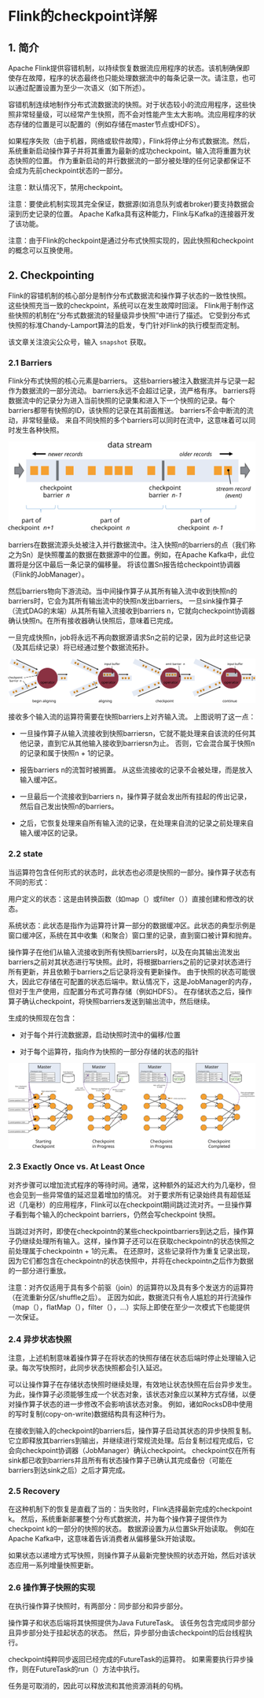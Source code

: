 
# Flink的checkpoint详解

## 1. 简介

Apache Flink提供容错机制，以持续恢复数据流应用程序的状态。该机制确保即使存在故障，程序的状态最终也只能处理数据流中的每条记录一次。请注意，也可以通过配置设置为至少一次语义（如下所述）。

容错机制连续地制作分布式流数据流的快照。对于状态较小的流应用程序，这些快照非常轻量级，可以经常产生快照，而不会对性能产生太大影响。流应用程序的状态存储的位置是可以配置的（例如存储在master节点或HDFS）。

如果程序失败（由于机器，网络或软件故障），Flink将停止分布式数据流。然后，系统重新启动操作算子并将其重置为最新的成功checkpoint。输入流将重置为状态快照的位置。
作为重新启动的并行数据流的一部分被处理的任何记录都保证不会成为先前checkpoint状态的一部分。

注意：默认情况下，禁用checkpoint。

注意：要使此机制实现其完全保证，数据源(如消息队列或者broker)要支持数据会滚到历史记录的位置。 Apache Kafka具有这种能力，Flink与Kafka的连接器开发了该功能。

注意：由于Flink的checkpoint是通过分布式快照实现的，因此快照和checkpoint的概念可以互换使用。


## 2. Checkpointing

Flink的容错机制的核心部分是制作分布式数据流和操作算子状态的一致性快照。 这些快照充当一致的checkpoint，系统可以在发生故障时回滚。 
Flink用于制作这些快照的机制在“分布式数据流的轻量级异步快照”中进行了描述。 它受到分布式快照的标准Chandy-Lamport算法的启发，专门针对Flink的执行模型而定制。

该文章关注浪尖公众号，输入 `snapshot` 获取。

### 2.1 Barriers

Flink分布式快照的核心元素是barriers。 这些barriers被注入数据流并与记录一起作为数据流的一部分流动。 barriers永远不会超过记录，流严格有序。
barriers将数据流中的记录分为进入当前快照的记录集和进入下一个快照的记录。每个barriers都带有快照的ID，该快照的记录在其前面推送。
barriers不会中断流的流动，非常轻量级。 来自不同快照的多个barriers可以同时在流中，这意味着可以同时发生各种快照。

![image](../pic/checkpoint/stream_barriers.svg)


barriers在数据流源头处被注入并行数据流中。注入快照n的barriers的点（我们称之为Sn）是快照覆盖的数据在数据源中的位置。例如，在Apache Kafka中，此位置将是分区中最后一条记录的偏移量。
将该位置Sn报告给checkpoint协调器（Flink的JobManager）。

然后barriers物向下游流动。当中间操作算子从其所有输入流中收到快照n的barriers时，它会为其所有输出流中的快照n发出barriers。
一旦sink操作算子（流式DAG的末端）从其所有输入流接收到barriers n，它就向checkpoint协调器确认快照n。在所有接收器确认快照后，意味着已完成。

一旦完成快照n，job将永远不再向数据源请求Sn之前的记录，因为此时这些记录（及其后续记录）将已经通过整个数据流拓扑。

![image](../pic/checkpoint/stream_aligning.svg)

接收多个输入流的运算符需要在快照barriers上对齐输入流。 上图说明了这一点：

* 一旦操作算子从输入流接收到快照barriersn，它就不能处理来自该流的任何其他记录，直到它从其他输入接收到barriersn为止。 否则，它会混合属于快照n的记录和属于快照n + 1的记录。

* 报告barriers n的流暂时被搁置。 从这些流接收的记录不会被处理，而是放入输入缓冲区。

* 一旦最后一个流接收到barriers n，操作算子就会发出所有挂起的传出记录，然后自己发出快照n的barriers。

* 之后，它恢复处理来自所有输入流的记录，在处理来自流的记录之前处理来自输入缓冲区的记录。


### 2.2 state

当运算符包含任何形式的状态时，此状态也必须是快照的一部分。操作算子状态有不同的形式：

用户定义的状态：这是由转换函数（如map（）或filter（））直接创建和修改的状态。

系统状态：此状态是指作为运算符计算一部分的数据缓冲区。此状态的典型示例是窗口缓冲区，系统在其中收集（和聚合）窗口里的记录，直到窗口被计算和抛弃。

操作算子在他们从输入流接收到所有快照barriers时，以及在向其输出流发出barriers之前对其状态进行写快照。此时，将根据barriers之前的记录对状态进行所有更新，并且依赖于barriers之后记录将没有更新操作。
由于快照的状态可能很大，因此它存储在可配置的状态后端中。默认情况下，这是JobManager的内存，但对于生产使用，应配置分布式可靠存储（例如HDFS）。
在存储状态之后，操作算子确认checkpoint，将快照barriers发送到输出流中，然后继续。

生成的快照现在包含：

* 对于每个并行流数据源，启动快照时流中的偏移/位置

* 对于每个运算符，指向作为快照的一部分存储的状态的指针

![image](../pic/checkpoint/checkpointing.svg)


### 2.3 Exactly Once vs. At Least Once

对齐步骤可以增加流式程序的等待时间。通常，这种额外的延迟大约为几毫秒，但也会见到一些异常值的延迟显着增加的情况。
对于要求所有记录始终具有超低延迟（几毫秒）的应用程序，Flink可以在checkpoint期间跳过流对齐。一旦操作算子看到每个输入的checkpoint barriers，仍然会写checkpoint 快照。

当跳过对齐时，即使在checkpointn的某些checkpointbarriers到达之后，操作算子仍继续处理所有输入。这样，操作算子还可以在获取checkpointn的状态快照之前处理属于checkpointn + 1的元素。
在还原时，这些记录将作为重复记录出现，因为它们都包含在checkpointn的状态快照中，并将在checkpointn之后作为数据的一部分进行重放。

注意：对齐仅适用于具有多个前驱（join）的运算符以及具有多个发送方的运算符（在流重新分区/shuffle之后）。
正因为如此，数据流只有令人尴尬的并行流操作（map（），flatMap（），filter（），...）实际上即使在至少一次模式下也能提供一次保证。

### 2.4 异步状态快照

注意，上述机制意味着操作算子在将状态的快照存储在状态后端时停止处理输入记录。每次写快照时，此同步状态快照都会引入延迟。

可以让操作算子在存储状态快照时继续处理，有效地让状态快照在后台异步发生。为此，操作算子必须能够生成一个状态对象，该状态对象应以某种方式存储，以便对操作算子状态的进一步修改不会影响该状态对象。
例如，诸如RocksDB中使用的写时复制(copy-on-write)数据结构具有这种行为。

在接收到输入的checkpoint的barriers后，操作算子启动其状态的异步快照复制。它立即释放其barriers到输出，并继续进行常规流处理。后台复制过程完成后，它会向checkpoint协调器（JobManager）确认checkpoint。
checkpoint仅在所有sink都已收到barriers并且所有有状态操作算子已确认其完成备份（可能在barriers到达sink之后）之后才算完成。

### 2.5 Recovery

在这种机制下的恢复是直截了当的：当失败时，Flink选择最新完成的checkpoint k。 然后，系统重新部署整个分布式数据流，并为每个操作算子提供作为checkpoint k的一部分的快照的状态。
数据源设置为从位置Sk开始读取。 例如在Apache Kafka中，这意味着告诉消费者从偏移量Sk开始读取。

如果状态以递增方式写快照，则操作算子从最新完整快照的状态开始，然后对该状态应用一系列增量快照更新。


### 2.6 操作算子快照的实现

在执行操作算子快照时，有两部分：同步部分和异步部分。

操作算子和状态后端将其快照提供为Java FutureTask。 该任务包含完成同步部分且异步部分处于挂起状态的状态。 然后，异步部分由该checkpoint的后台线程执行。

checkpoint纯粹同步返回已经完成的FutureTask的运算符。 如果需要执行异步操作，则在FutureTask的run（）方法中执行。

任务是可取消的，因此可以释放流和其他资源消耗的句柄。


